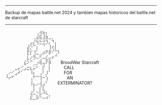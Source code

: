 **************************************************************************************
Backup de mapas battle.net 2024 y tambien mapas historicos del battle.net de starcraft
**************************************************************************************
⠀⠀⠀⠀⠀⠀⠀⠀⠀⠀⢀⢴⣦⡄⠀⠀⠀⠀⠀⠀⠀⠀⠀⠀⠀⠀⠀⠀⠀⠀
⠀⠀⠀⠀⠀⠀⠀⠀⠀⢀⣼⣯⣸⣷⣀⡀⠀⠀⠀⠀⠀⠀⠀⠀⠀⠀⠀⠀⠀⠀
⠀⠀⠀⠀⠀⠀⠀⠀⣠⡜⢳⣓⣚⡹⡄⠙⡄⠀⠀⠀⠀⠀⠀⠀⠀⠀⠀⠀⠀⠀
⠀⠀⠀⠀⠀⠀⠀⣼⡑⠉⡆⠀⠈⠀⢸⢖⡇⠀⠀⠀⠀⠀⠀⠀⠀⠀⠀⠀⠀⠀
⠀⠀⠀⠀⠀⠀⠀⣟⡎⢸⣁⢀⡴⠟⡿⠊⢉⠇⠀⠀⠀⠀⠀⠀⠀⠀⠀⠀⠀⠀
⠀⠀⠀⠀⠀⠀⠀⣇⠔⡻⠤⢋⠤⣎⡤⠖⠉⠀⠀⠀⠀⠀⠀⠀⠀⠀⠀⠀⠀⠀
⠀⠀⠀⠀⠀⠀⣮⠕⠉⢀⡰⢿⢤⠏⡿⠀⠀⠀BroodWar Starcraft⠀⠀⠀⠀
⠀⠀⠀⣀⡤⢊⣠⣒⣆⡥⠃⠀⡏⠀⡇⠀⠀⠀⠀CALL⠀⠀⠀⠀⠀
⢀⠔⠊⣠⠞⠁⠀⠀⠸⡆⠀⢠⠃⡸⠁⠀⠀⠀⠀FOR⠀⠀⠀⠀⠀⠀⠀
⠘⠖⠋⠀⠀⠀⠀⠀⢠⠋⠉⢹⠒⢱⠀⠀⠀⠀⠀⠀AN⠀⠀⠀⠀⠀⠀⠀⠀
⠀⠀⠀⠀⠀⠀⠀⠀⢸⣄⡠⢼⣠⠃⠀⠀⠀EXTERMINATOR?⠀
⠀⠀⠀⠀⠀⠀⠀⠀⠀⡇⠀⡎⣇⠀⠀⠀⠀⠀⠀⠀⠀⠀⠀⠀⠀⠀⠀⠀⠀⠀
⠀⠀⠀⠀⠀⠀⠀⠀⢼⠥⡑⡧⠚⠧⡀⠀⠀⠀⠀⠀⠀⠀⠀⠀⠀⠀⠀⠀⠀⠀
⠀⠀⠀⠀⠀⠀⠀⠀⠯⠤⠟⠉⠒⠚⠁⠀⠀⠀⠀⠀
